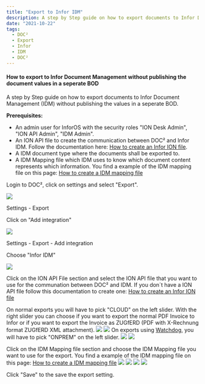 ```yaml
---
title: "Export to Infor IDM"
description: A step by Step guide on how to export documents to Infor Document Management (IDM) without publishing the values in a seperate BOD.
date: "2021-10-22"
tags:
  - DOC²
  - Export
  - Infor
  - IDM
  - DOC²
---
```


#### How to export to Infor Document Management without publishing the document values in a seperate BOD

A step by Step guide on how to export documents to Infor Document Management (IDM) without publishing the values in a seperate BOD.

**Prerequisites:**

- An admin user for InforOS with the security roles "ION Desk Admin", "ION API Admin", "IDM Admin".
- An ION API file to create the communication between DOC² and Infor IDM. Follow the documentation here: [How to create an Infor ION file](/doc2/export/create-a-infor-ion-file/).
- A IDM document type where the documents shall be exported to.
- A IDM Mapping file which IDM uses to know which document content represents which information. You find a example of the IDM mapping file on this page: [How to create a IDM mapping file](/doc2/export/how-to-create-a-idm-mapping-file/)

Login to DOC², click on settings and select "Export".

![](/_images/doc2/ExportToInforIDM_1.png)


Settings - Export

Click on "Add integration"

![](/_images/doc2/ExportToInforIDM_2.png)

Settings - Export - Add integration

Choose "Infor IDM"

![](/_images/doc2/ExportToInforIDM_3.png)

Click on the ION API File section and select the ION API file that you want to use for the communation between DOC² and IDM. If you don´t have a ION API file follow this documentation to create one: [How to create an Infor ION file](/doc2/export/create-a-infor-ion-file/)

On normal exports you will have to pick "CLOUD" on the left slider.
With the right slider you can choose if you want to export the normal PDF Invoice to Infor or if you want to export the Invoice as ZUGfERD (PDF with X-Rechnung format ZUGfERD XML attachment).
![](/_images/doc2/ExportToInforIDM_4_PDF_Cloud.png)
![](/_images/doc2/ExportToInforIDM_4_ZUGfERD_Cloud.png)
On exports using [Watchdog](/doc2/fileshare/), you will have to pick "ONPREM" on the left slider.
![](/_images/doc2/ExportToInforIDM_4_PDF_OnPrem.png)
![](/_images/doc2/ExportToInforIDM_4_ZUGfERD_OnPrem.png)

Click on the IDM Mapping file section and choose the IDM Mapping file you want to use for the export.
You find a example of the IDM mapping file on this page: [How to create a IDM mapping file](/doc2/export/how-to-create-a-idm-mapping-file/)
![](/_images/doc2/ExportToInforIDM_5_PDF_Cloud.png)
![](/_images/doc2/ExportToInforIDM_5_ZUGfERD_Cloud.png)
![](/_images/doc2/ExportToInforIDM_5_PDF_OnPrem.png)
![](/_images/doc2/ExportToInforIDM_5_ZUGfERD_OnPrem.png)

Click "Save" to the save the export setting.

